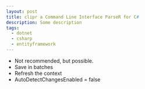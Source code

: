 ```yaml
---
layout: post
title: clipr a Command Line Interface ParseR for C#
description: Some description
tags:
  - dotnet
  - csharp
  - entityframework
---
```


* Not recommended, but possible.
* Save in batches
* Refresh the context
* AutoDetectChangesEnabled = false
